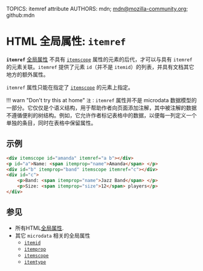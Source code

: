 TOPICS: itemref attribute
AUTHORS: mdn; mdn@mozilla-community.org; github:mdn

# HTML 全局属性: `itemref`

**`itemref`** [全局属性](/zh-hans/webfrontend/HTML_Global_Attributes) 不具有 [`itemscope`](/zh-hans/webfrontend/itemscope_attribute)
属性的元素的后代，才可以与具有 `itemref` 的元素关联。`itemref` 提供了元素 `id`（并不是 `itemid`）的列表，并具有文档其它地方的额外属性。

`itemref` 属性只能在指定了 [`itemscope`](/zh-hans/webfrontend/itemscope_attribute) 的元素上指定。

!!! warn "Don't try this at home"
    `注：itemref` 属性并不是 microdata 数据模型的一部分。它仅仅是个语义结构，用于帮助作者向页面添加注解，其中被注解的数据不遵循便利的树结构。例如，它允许作者标记表格中的数据，以便每一列定义一个单独的条目，同时在表格中保留属性。

## 示例

```html
<div itemscope id="amanda" itemref="a b"></div>
<p id="a">Name: <span itemprop="name">Amanda</span> </p>
<div id="b" itemprop="band" itemscope itemref="c"></div>
<div id="c">
    <p>Band: <span itemprop="name">Jazz Band</span> </p>
    <p>Size: <span itemprop="size">12</span> players</p>
</div>
```

## 参见

- 所有HTML[全局属性](/zh-hans/webfrontend/HTML_Global_Attributes).
- 其它 `microdata` 相关的全局属性
    - [`itemid`](/zh-hans/webfrontend/itemid_attribute)
    - [`itemprop`](/zh-hans/webfrontend/itemprop_attribute)
    - [`itemscope`](/zh-hans/webfrontend/itemscope_attribute)
    - [`itemtype`](/zh-hans/webfrontend/itemtype_attribute)
